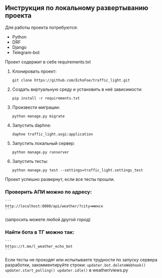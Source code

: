 ## Инструкция по локальному развертыванию проекта

Для работы проекта потребуются:

- Python
- DRF
- Django
- Telegram-bot
    
Проект содержит в себе requirements.txt


1. Клонировать проект:
    ```
    git clone https://github.com/EchoFoe/traffic_light.git
    ```

2. Создать виртуальную среду и установить в неё зависимости:
    ```
    pip install -r requirements.txt
    ```


3. Произвести миграции:
    ```
    python manage.py migrate
    ```


4. Запустить daphne:
    ```
    daphne traffic_light.asgi:application
    ```


5. Запустить локальный сервер:
    ```
    python manage.py runserver
    ```

6. Запустить тесты:
    ```
    python manage.py test --settings=traffic_light.settings_test
    ```
    

Проект успешно развернут, если все тесты прошли.
### Проверить АПИ можно по адресу: 
    ```
    http://localhost:8000/api/weather/?city=минск
    ``` 
(запросить можете любой другой город)
### Найти бота в ТГ можно так:
    ```
    https://t.me/l_weather_echo_bot
    ```

Если тесты не проходят или испытываете трудности по запуску сервера разработки, закомментируйте строки:
    ```
    updater.bot.deleteWebhook()
    updater.start_polling()
    updater.idle()
    ``` в weather/views.py